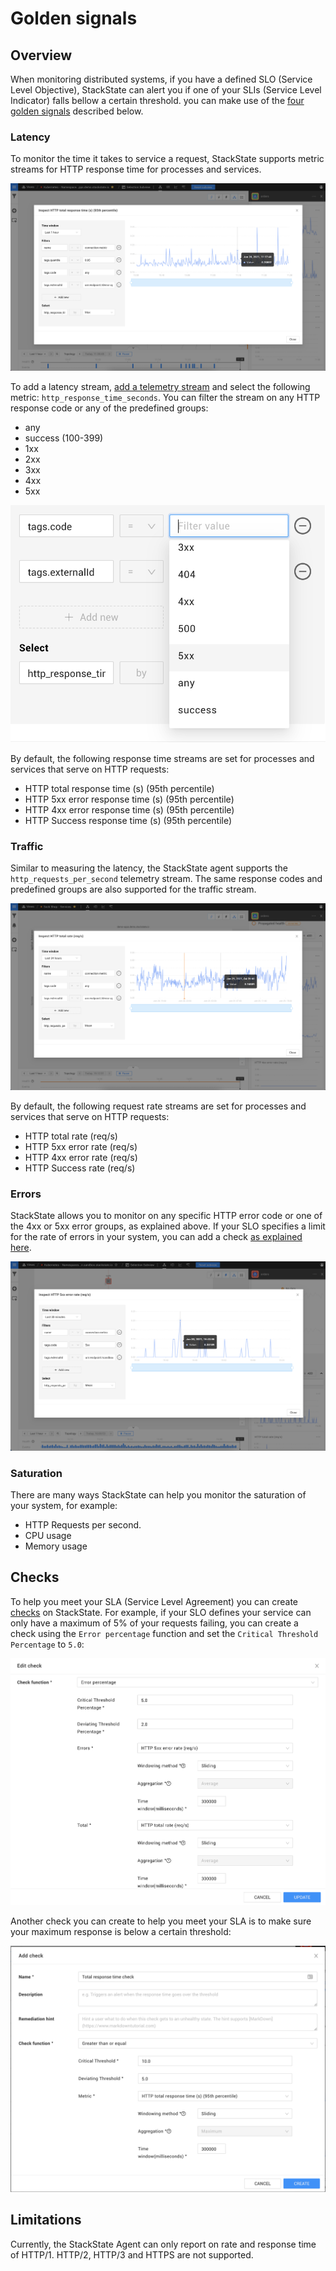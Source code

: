 # Golden signals

## Overview

When monitoring distributed systems, if you have a defined SLO (Service Level Objective), StackState can alert you if one of your SLIs (Service Level Indicator) falls bellow a certain threshold. you can make use of the [four golden signals](https://sre.google/sre-book/monitoring-distributed-systems/#xref_monitoring_golden-signals) described below.

### Latency

To monitor the time it takes to service a request, StackState supports metric streams for HTTP response time for processes and services.

![HTTP total response time (s)](../../images/telemetry/http-response-time.png)

To add a latency stream, [add a telemetry stream](../health-state-and-event-notifications/add-telemetry-to-element.md) and select the following metric: `http_response_time_seconds`. You can filter the stream on any HTTP response code or any of the predefined groups:

- any
- success (100-399)
- 1xx
- 2xx
- 3xx
- 4xx
- 5xx

![HTTP response code](../../images/telemetry/http-code.png)

By default, the following response time streams are set for processes and services that serve on HTTP requests:

- HTTP total response time (s) (95th percentile)
- HTTP 5xx error response time (s) (95th percentile)
- HTTP 4xx error response time (s) (95th percentile)
- HTTP Success response time (s) (95th percentile)

### Traffic

Similar to measuring the latency, the StackState agent supports the `http_requests_per_second` telemetry stream. The same response codes and predefined groups are also supported for the traffic stream.

![HTTP total requests per second](../../images/telemetry/http-req-sec.png)

By default, the following request rate streams are set for processes and services that serve on HTTP requests:

- HTTP total rate (req/s)
- HTTP 5xx error rate (req/s)
- HTTP 4xx error rate (req/s)
- HTTP Success rate (req/s)

### Errors

StackState allows you to monitor on any specific HTTP error code or one of the 4xx or 5xx error groups, as explained above. If your SLO specifies a limit for the rate of errors in your system, you can add a check [as explained here](#-checks).

![HTTP 5xx error rate](../../images/telemetry/http-error-rate.png)

### Saturation

There are many ways StackState can help you monitor the saturation of your system, for example:

- HTTP Requests per second.
- CPU usage
- Memory usage

## Checks

To help you meet your SLA (Service Level Agreement) you can create [checks](../../configure/telemetry/checks_and_streams.md#checks) on StackState. For example, if your SLO defines your service can only have a maximum of 5% of your requests failing, you can create a check using the `Error percentage` function and set the `Critical Threshold Percentage` to `5.0`:

![Error percentage check](../../images/telemetry/http-error-check.png)

Another check you can create to help you meet your SLA is to make sure your maximum response is below a certain threshold:

![Error percentage check](../../images/telemetry/http-resp-time-check.png)

## Limitations

Currently, the StackState Agent can only report on rate and response time of HTTP/1. HTTP/2, HTTP/3 and HTTPS are not supported.